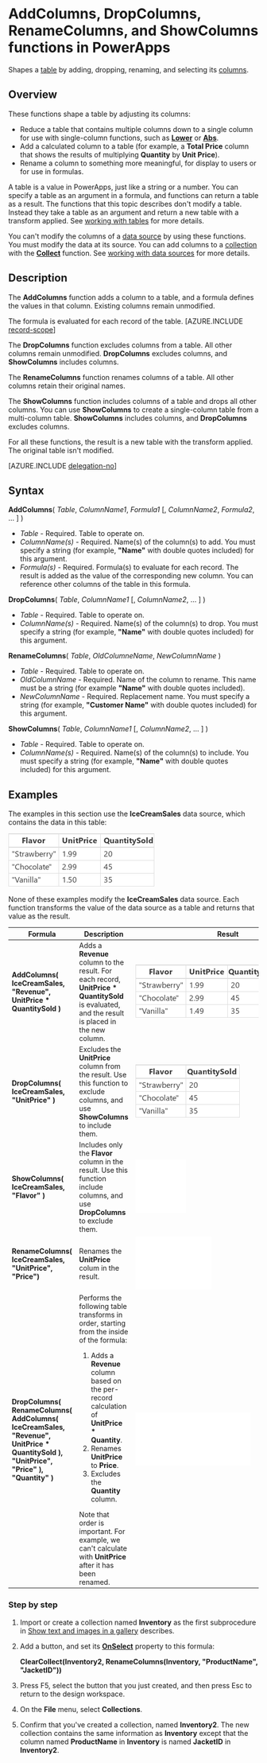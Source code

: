 <properties
	pageTitle="AddColumns, DropColumns, RenameColumns, and ShowColumns functions | Microsoft PowerApps"
	description="Reference information, including syntax and examples, for the AddColumns, DropColumns, RenameColumns, and ShowColumns functions in PowerApps"
	services=""
	suite="powerapps"
	documentationCenter="na"
	authors="gregli-msft"
	manager="dwrede"
	editor=""
	tags=""/>

<tags
   ms.service="powerapps"
   ms.devlang="na"
   ms.topic="article"
   ms.tgt_pltfrm="na"
   ms.workload="na"
   ms.date="11/07/2015"
   ms.author="gregli"/>

# AddColumns, DropColumns, RenameColumns, and ShowColumns functions in PowerApps #

Shapes a [table](../working-with-tables.md) by adding, dropping, renaming, and selecting its [columns](../working-with-tables.md#columns).

## Overview ##

These functions shape a table by adjusting its columns:

- Reduce a table that contains multiple columns down to a single column for use with single-column functions, such as **[Lower](function-lower-upper-proper.md)** or **[Abs](function-numericals.md)**.  
- Add a calculated column to a table (for example, a **Total Price** column that shows the results of multiplying **Quantity** by **Unit Price**).
- Rename a column to something more meaningful, for display to users or for use in formulas.

A table is a value in PowerApps, just like a string or a number.  You can specify a table as an argument in a formula, and functions can return a table as a result. The functions that this topic describes don't modify a table. Instead they take a table as an argument and return a new table with a transform applied.  See [working with tables](../working-with-tables.md) for more details.  

You can't modify the columns of a [data source](../working-with-data-sources.md) by using these functions. You must modify the data at its source. You can add columns to a [collection](../working-with-data-sources.md#collections) with the **[Collect](function-clear-collect-clearcollect.md)** function.  See [working with data sources](../working-with-data-sources.md) for more details.  

## Description ##

The **AddColumns** function adds a column to a table, and a formula defines the values in that column. Existing columns remain unmodified. 

The formula is evaluated for each record of the table. 
[AZURE.INCLUDE [record-scope](../../includes/record-scope.md)]

The **DropColumns** function excludes columns from a table.  All other columns remain unmodified. **DropColumns** excludes columns, and **ShowColumns** includes columns.

The **RenameColumns** function renames columns of a table. All other columns retain their original names.

The **ShowColumns** function includes columns of a table and drops all other columns. You can use **ShowColumns** to create a single-column table from a multi-column table.  **ShowColumns** includes columns, and **DropColumns** excludes columns.  

For all these functions, the result is a new table with the transform applied.  The original table isn't modified.

[AZURE.INCLUDE [delegation-no](../../includes/delegation-no.md)]

## Syntax ##

**AddColumns**( *Table*, *ColumnName1*, *Formula1* [, *ColumnName2*, *Formula2*, ... ] )

- *Table* - Required.  Table to operate on.
- *ColumnName(s)* - Required. Name(s) of the column(s) to add.  You must specify a string (for example, **"Name"** with double quotes included) for this argument.
- *Formula(s)* - Required.  Formula(s) to evaluate for each record. The result is added as the value of the corresponding new column. You can reference other columns of the table in this formula.

**DropColumns**( *Table*, *ColumnName1* [, *ColumnName2*, ... ] )

- *Table* - Required.  Table to operate on.
- *ColumnName(s)* - Required. Name(s) of the column(s) to drop. You must specify a string (for example, **"Name"** with double quotes included) for this argument.

**RenameColumns**( *Table*, *OldColumneName*, *NewColumnName* )

- *Table* - Required.  Table to operate on.
- *OldColumnName* - Required. Name of the column to rename. This name must be a string (for example **"Name"** with double quotes included).
- *NewColumnName* - Required. Replacement name. You must specify a string (for example, **"Customer Name"** with double quotes included) for this argument.

**ShowColumns**( *Table*, *ColumnName1* [, *ColumnName2*, ... ] )

- *Table* - Required.  Table to operate on.
- *ColumnName(s)* - Required. Name(s) of the column(s) to include. You must specify a string (for example, **"Name"** with double quotes included) for this argument.

## Examples ##

The examples in this section use the **IceCreamSales** data source, which contains the data in this table:

![](media/function-table-shaping/icecream.png)

None of these examples modify the **IceCreamSales** data source. Each function transforms the value of the data source as a table and returns that value as the result.

| Formula | Description | Result |
|---------|-------------|--------|
| **AddColumns( IceCreamSales, "Revenue", UnitPrice * QuantitySold )** | Adds a **Revenue** column to the result.  For each record, **UnitPrice * QuantitySold** is evaluated, and the result is placed in the new column. | <style> img { max-width: none; } </style> ![](media/function-table-shaping/icecream-add-revenue.png) |
| **DropColumns( IceCreamSales, "UnitPrice" )** | Excludes the **UnitPrice** column from the result. Use this function to exclude columns, and use **ShowColumns** to include them. | ![](media/function-table-shaping/icecream-drop-price.png) |
| **ShowColumns( IceCreamSales, "Flavor" )** | Includes only the **Flavor** column in the result. Use this function include columns, and use **DropColumns** to exclude them. | ![](media/function-table-shaping/icecream-select-flavor.png) |
| **RenameColumns( IceCreamSales, "UnitPrice", "Price")** | Renames the **UnitPrice** colum in the result. | ![](media/function-table-shaping/icecream-rename-price.png) |
| **DropColumns(<br>RenameColumns(<br>AddColumns( IceCreamSales, "Revenue",<br>UnitPrice * QuantitySold ),<br>"UnitPrice", "Price" ),<br>"Quantity" )** | Performs the following table transforms in order, starting from the inside of the formula: <ol><li>Adds a **Revenue** column based on the per-record calculation of **UnitPrice * Quantity**.<li>Renames **UnitPrice** to **Price**.<li>Excludes the **Quantity** column.</ol>  Note that order is important. For example, we can't calculate with **UnitPrice** after it has been renamed. | ![](media/function-table-shaping/icecream-all-transforms.png) |

### Step by step ###

1. Import or create a collection named **Inventory** as the first subprocedure in [Show text and images in a gallery](../show-images-text-gallery-sort-filter.md) describes.

1. Add a button, and set its **[OnSelect](../controls/properties-core.md)** property to this formula:

	**ClearCollect(Inventory2, RenameColumns(Inventory, "ProductName", "JacketID"))**

4. Press F5, select the button that you just created, and then press Esc to return to the design workspace.

5. On the **File** menu, select **Collections**.

6. Confirm that you've created a collection, named **Inventory2**. The new collection contains the same information as **Inventory** except that the column named **ProductName** in **Inventory** is named **JacketID** in **Inventory2**.
